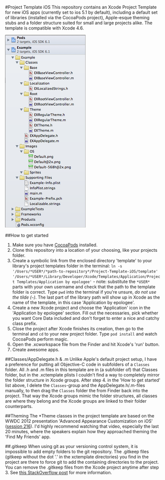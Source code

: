 #Project Template iOS
This repository contains an Xcode Project Template for new iOS apps (currently set to ios 5.1 by default), including a default set of libraries (installed via the CocoaPods project), Apple-esque theming stubs and a folder structure suited for small and large projects alike. The template is compatible with Xcode 4.6.

![Example of the project structure](documentation/example.png "screenshot")

##How to get started
1. Make sure you have [CocoaPods](https://github.com/CocoaPods/CocoaPods) installed.
1. Clone this repository into a location of your choosing, like your projects folder.
2. Create a symbolic link from the enclosed directory 'template' to your library's project templates folder in the terminal: `ln -s '/Users/*USER*/*path-to-repository*/Project-Template-iOS/template' '/Users/*USER*/Library/Developer/Xcode/Templates/Application/Project Templates/Application by epologee'` - note: substitute the `*USER*` parts with your own username and check that the path to the template folder is correct. Type `pwd` into the terminal if you're unsure, *do not use the tilde (`~`)*. The last part of the library path will show up in Xcode as the name of the template, in this case 'Application by epologee'.
3. Create a new Xcode project and choose the 'Application' icon in the 'Application by epologee' section. Fill out the necessaries, pick whether you want Core Data included and don't forget to enter a nice and catchy class prefix.
4. Close the project after Xcode finishes its creation, then go to the terminal and `cd` to your new project folder. Type `pod install` and watch CocoaPods perform magic.
5. Open the .xcworkspace file from the Finder and hit Xcode's 'run' button.
6. Create awesome apps.

##Classes/AppDelegate.h & .m
Unlike Apple's default project setup, I have a preference for putting all Objective-C code in subfolders of a `Classes` folder. All .h and .m files in this template are in (a subfolder of) that Classes folder, but in the .xctemplate plists I couldn't find a way to completely mirror the folder structure in Xcode groups. After step 4. in the 'How to get started' list above, I delete the `Classes`-group and the AppDelegate.h/.m-files manually, to then drag the `Classes` folder the from Finder back into the project. That way the Xcode groups mimic the folder structures, all classes are where they belong and the Xcode groups are linked to their folder counterparts.

##Theming
The \*Theme classes in the project template are based on the WWDC 2012 presentation 'Advanced Appearance Customization on iOS' ([session 216](https://developer.apple.com/videos/wwdc/2012/?id=216)). I'd highly recommend watching that video, especially the last 20 minutes, where the speakers explain how they approached theming the 'Find My Friends' app.

##.gitkeep
When using git as your versioning control system, it is impossible to add empty folders to the git repository. The .gitkeep files (gitkeep without the dot '.' in the xctemplate directories) you find in the project are there to force git to add the containing directories to the project. You can remove the .gitkeep files from the Xcode project anytime after step 3. See [this StackOverflow post](http://stackoverflow.com/a/7229996/432782) for more information.